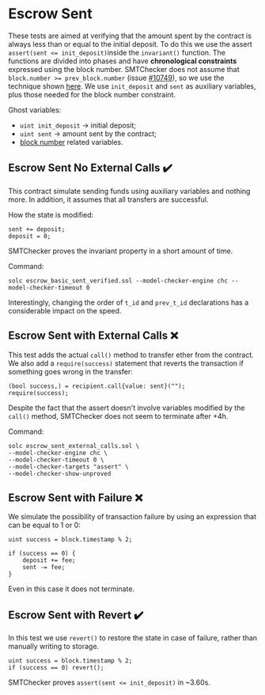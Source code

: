 # Escrow Sent
These tests are aimed at verifying that the amount spent by the contract is
always less than or equal to the initial deposit. To do this we use the assert
`assert(sent <= init_deposit)`inside the `invariant()` function. The functions
are divided into phases and have **chronological constraints** expressed using
the block number. SMTChecker does not assume that `block.number >=
prev_block.number` (issue
[#10749](https://github.com/ethereum/solidity/issues/10749)), so we use the
technique shown [here](../../../smtCheckerNotes/block_number/). We use
`init_deposit` and `sent` as auxiliary variables, plus those needed for the
block number constraint.

Ghost variables:
- `uint init_deposit` $\to$ initial deposit;
- `uint sent` $\to$ amount sent by the contract;
- [block number](../../../smtCheckerNotes/block_number/) related variables.

## Escrow Sent No External Calls :heavy_check_mark:
This contract simulate sending funds using auxiliary variables and nothing more.
In addition, it assumes that all transfers are successful.

How the state is modified:
```solidity
sent += deposit;
deposit = 0;
```

SMTChecker proves the invariant property in a short amount of time.

Command:
```
solc escrow_basic_sent_verified.sol --model-checker-engine chc --model-checker-timeout 0
```

Interestingly, changing the order of `t_id` and `prev_t_id` declarations has
a considerable impact on the speed.

## Escrow Sent with External Calls :x:
This test adds the actual `call()` method to transfer ether from the contract.
We also add a `require(success)` statement that reverts the transaction if
something goes wrong in the transfer:
```
(bool success,) = recipient.call{value: sent}("");
require(success);
```
Despite the fact that the assert doesn't involve variables modified by the
`call()` method, SMTChecker does not seem to terminate after +4h.

Command:
```
solc escrow_sent_external_calls.sol \
--model-checker-engine chc \
--model-checker-timeout 0 \
--model-checker-targets "assert" \
--model-checker-show-unproved
```

## Escrow Sent with Failure :x:
We simulate the possibility of transaction failure by using an expression that
can be equal to 1 or 0:

```
uint success = block.timestamp % 2;

if (success == 0) {
    deposit += fee;
    sent -= fee;
}
```
Even in this case it does not terminate.

## Escrow Sent with Revert :heavy_check_mark:
In this test we use `revert()` to restore the state in case of failure, rather
than manually writing to storage.
```
uint success = block.timestamp % 2;
if (success == 0) revert();
```
SMTChecker proves `assert(sent <= init_deposit)` in ~3.60s.
